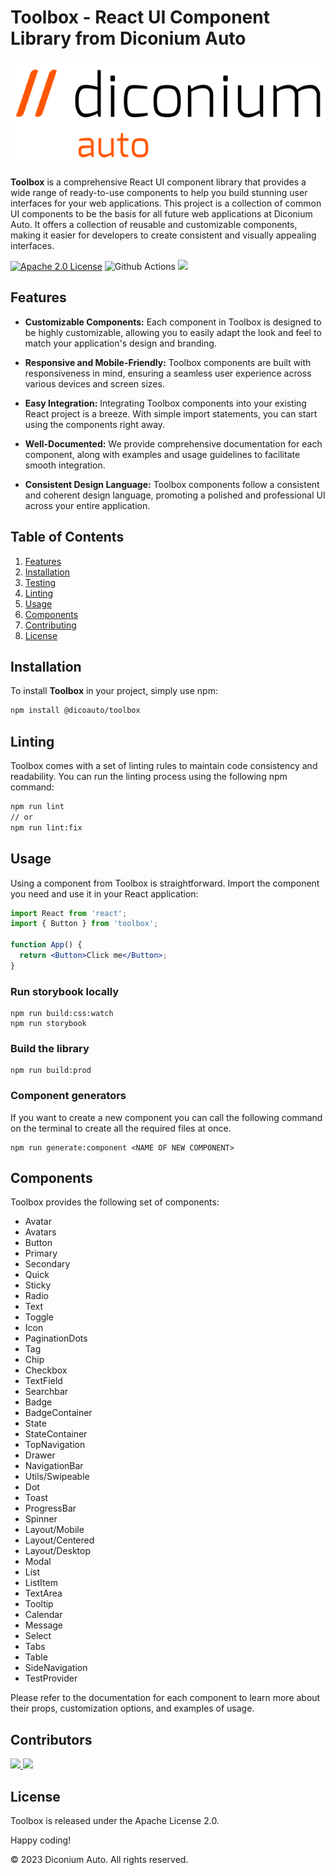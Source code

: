 # Toolbox - React UI Component Library from Diconium Auto

![Toolbox Logo](.github/diconium-auto.png)

**Toolbox** is a comprehensive React UI component library that provides a wide range of ready-to-use components to help you build stunning user interfaces for your web applications. This project is a collection of common UI components to be the basis for all future web applications at Diconium Auto. It offers a collection of reusable and customizable components, making it easier for developers to create consistent and visually appealing interfaces.

[![Apache 2.0 License](https://img.shields.io/badge/License-Apache-2.svg)](https://choosealicense.com/licenses/apache-2.0/)
![Github Actions](https://github.com/dicoauto/toolbox/actions/workflows/workflows.yaml/badge.svg)
<a href="https://docs.toolbox.diconium.com" target="_blank">
    <img src="https://raw.githubusercontent.com/storybooks/brand/master/badge/badge-storybook.svg">
</a>

## Features

- **Customizable Components:** Each component in Toolbox is designed to be highly customizable, allowing you to easily adapt the look and feel to match your application's design and branding.

- **Responsive and Mobile-Friendly:** Toolbox components are built with responsiveness in mind, ensuring a seamless user experience across various devices and screen sizes.

- **Easy Integration:** Integrating Toolbox components into your existing React project is a breeze. With simple import statements, you can start using the components right away.

- **Well-Documented:** We provide comprehensive documentation for each component, along with examples and usage guidelines to facilitate smooth integration.

- **Consistent Design Language:** Toolbox components follow a consistent and coherent design language, promoting a polished and professional UI across your entire application.

## Table of Contents

1. [Features](#features)
2. [Installation](#installation)
3. [Testing](#testing)
4. [Linting](#linting)
5. [Usage](#usage)
6. [Components](#components)
7. [Contributing](#contributing)
8. [License](#license)

## Installation

To install **Toolbox** in your project, simply use npm:

```bash
npm install @dicoauto/toolbox
```

## Linting
Toolbox comes with a set of linting rules to maintain code consistency and readability. You can run the linting process using the following npm command:

```bash
npm run lint
// or
npm run lint:fix
```

## Usage
Using a component from Toolbox is straightforward. Import the component you need and use it in your React application:

```jsx
import React from 'react';
import { Button } from 'toolbox';

function App() {
  return <Button>Click me</Button>;
}
```

### Run storybook locally

```
npm run build:css:watch
npm run storybook
```

### Build the library

```
npm run build:prod
```

### Component generators

If you want to create a new component you can call the following command on the terminal to create all the required files at once.

```
npm run generate:component <NAME OF NEW COMPONENT>
```

## Components
Toolbox provides the following set of components:

- Avatar
- Avatars
- Button
- Primary
- Secondary
- Quick
- Sticky
- Radio
- Text
- Toggle
- Icon
- PaginationDots
- Tag
- Chip
- Checkbox
- TextField
- Searchbar
- Badge
- BadgeContainer
- State
- StateContainer
- TopNavigation
- Drawer
- NavigationBar
- Utils/Swipeable
- Dot
- Toast
- ProgressBar
- Spinner
- Layout/Mobile
- Layout/Centered
- Layout/Desktop
- Modal
- List
- ListItem
- TextArea
- Tooltip
- Calendar
- Message
- Select
- Tabs
- Table
- SideNavigation
- TestProvider

Please refer to the documentation for each component to learn more about their props, customization options, and examples of usage.

## Contributors

<a href="https://github.com/robdembitel">
  <img src="https://github.com/robdembitel.png" style="height: 50px">
</a>
<a href="https://github.com/5041A">
  <img src="https://github.com/5041A.png?size=50">
</a>

## License
Toolbox is released under the Apache License 2.0.

Happy coding!

© 2023 Diconium Auto. All rights reserved.